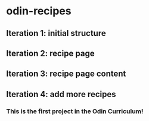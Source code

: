 # odin-recipes

## Iteration 1: initial structure
## Iteration 2: recipe page
## Iteration 3: recipe page content
## Iteration 4: add more recipes

### This is the first project in the Odin Curriculum!